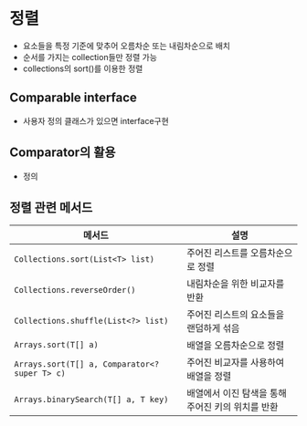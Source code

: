 # 정렬
- 요소들을 특정 기준에 맞추어 오름차순 또는 내림차순으로 배치
- 순서를 가지는 collection들만 정렬 가능
- collections의 sort()를 이용한 정렬

## Comparable interface
- 사용자 정의 클래스가 있으면 interface구현



## Comparator의 활용
- 정의

## 정렬 관련 메서드

| 메서드                                  | 설명                                                                 |
|--------------------------------------|--------------------------------------------------------------------|
| `Collections.sort(List<T> list)`     | 주어진 리스트를 오름차순으로 정렬                                     |
| `Collections.reverseOrder()`         | 내림차순을 위한 비교자를 반환                                          |
| `Collections.shuffle(List<?> list)`  | 주어진 리스트의 요소들을 랜덤하게 섞음                                  |
| `Arrays.sort(T[] a)`                 | 배열을 오름차순으로 정렬                                               |
| `Arrays.sort(T[] a, Comparator<? super T> c)` | 주어진 비교자를 사용하여 배열을 정렬                                     |
| `Arrays.binarySearch(T[] a, T key)`  | 배열에서 이진 탐색을 통해 주어진 키의 위치를 반환                         |
